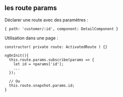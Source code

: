 ## les route params

Déclarer une route avec des paramètres :
```
{ path: 'customer/:id', component: DetailComponent }
```

Utilisation dans une page :
```
constructor( private route: ActivatedRoute ) {}

ngOnInit(){
  this.route.params.subscribe(params => {
    let id = +params['id'];
    ...
  });
  
  // Ou
  this.route.snapshot.params.id;
}
```

